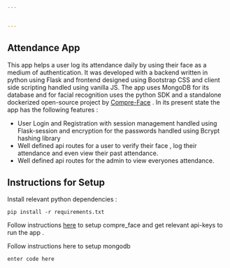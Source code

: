 ```yaml
---


---
```


<h2 id="attendance-app">Attendance App</h2>
<p>This app helps a user log its attendance daily by using their face as a medium of authentication. It was developed with a backend written in python using Flask and frontend designed using Bootstrap CSS and client side scripting handled using vanilla JS. The app uses MongoDB for its database and for facial recognition uses the python SDK and a standalone dockerized open-source project by <a href="https://github.com/exadel-inc/CompreFace">Compre-Face</a> . In its present state the app has the following features :</p>
<ul>
<li>User Login and Registration with session management handled using Flask-session and encryption for the passwords handled using Bcrypt hashing library</li>
<li>Well defined api routes for a user to verify their face , log their attendance and even view their past attendance.</li>
<li>Well defined api routes for the admin to view everyones attendance.</li>
</ul>
<h2 id="instructions-for-setup">Instructions for Setup</h2>
<p>Install relevant python dependencies :</p>
<pre><code>pip install -r requirements.txt
</code></pre>
<p>Follow instructions <a href="https://github.com/exadel-inc/CompreFace?tab=readme-ov-file#getting-started-with-compreface">here</a> to setup compre_face and get relevant api-keys to run the app .</p>
<p>Follow instructions here to setup mongodb</p>
<pre><code>enter code here
</code></pre>

